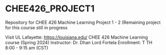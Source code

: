 # CHEE426_PROJECT1
Repository for CHEE 426 Machine Learning Project 1 - 2 (Remaining project for this course still in progress

Visit UL Lafayette: https://louisiana.edu/
CHEE 426 Machine Learning course (Spring 2024)
Instructor: Dr. Dhan Lord Fortela
Enrollment: T TH 8:00 - 9:15 am (CST)
